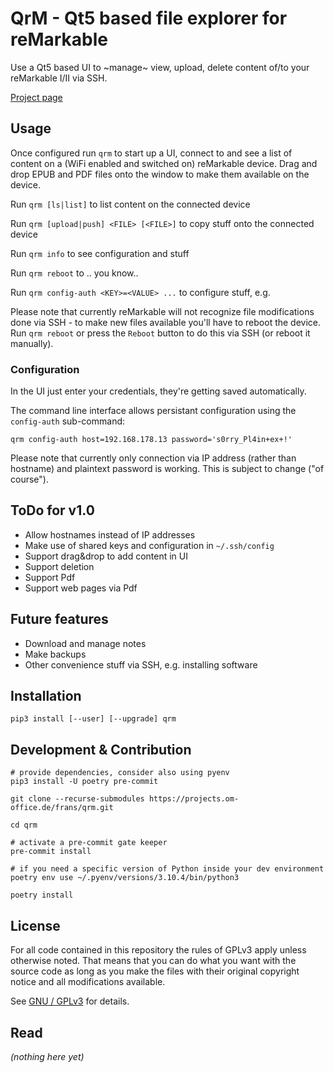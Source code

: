 # QrM - Qt5 based file explorer for reMarkable

Use a Qt5 based UI to ~manage~ view, upload, delete content of/to your
reMarkable I/II via SSH.

[Project page](https://projects.om-office.de/frans/qrm)


## Usage

Once configured run `qrm` to start up a UI, connect to and see a list of content on a (WiFi enabled
and switched on) reMarkable device. Drag and drop EPUB and PDF files onto the window to make them
available on the device.

Run `qrm [ls|list]` to list content on the connected device

Run `qrm [upload|push] <FILE> [<FILE>]` to copy stuff onto the connected device

Run `qrm info` to see configuration and stuff

Run `qrm reboot` to .. you know..

Run `qrm config-auth <KEY>=<VALUE> ...` to configure stuff, e.g.

Please note that currently reMarkable will not recognize file modifications done via SSH - to make
new files available you'll have to reboot the device. Run `qrm reboot` or press the `Reboot` button
to do this via SSH (or reboot it manually).


### Configuration

In the UI just enter your credentials, they're getting saved automatically.

The command line interface allows persistant configuration using the `config-auth` sub-command:

```
qrm config-auth host=192.168.178.13 password='s0rry_Pl4in+ex+!'
```

Please note that currently only connection via IP address (rather than hostname) and plaintext
password is working. This is subject to change ("of course").


## ToDo for v1.0

* Allow hostnames instead of IP addresses
* Make use of shared keys and configuration in `~/.ssh/config`
* Support drag&drop to add content in UI
* Support deletion
* Support Pdf
* Support web pages via Pdf


## Future features

* Download and manage notes
* Make backups
* Other convenience stuff via SSH, e.g. installing software


## Installation

```
pip3 install [--user] [--upgrade] qrm
```


## Development & Contribution

```
# provide dependencies, consider also using pyenv
pip3 install -U poetry pre-commit

git clone --recurse-submodules https://projects.om-office.de/frans/qrm.git

cd qrm

# activate a pre-commit gate keeper
pre-commit install

# if you need a specific version of Python inside your dev environment
poetry env use ~/.pyenv/versions/3.10.4/bin/python3

poetry install
```

## License

For all code contained in this repository the rules of GPLv3 apply unless
otherwise noted. That means that you can do what you want with the source
code as long as you make the files with their original copyright notice
and all modifications available.

See [GNU / GPLv3](https://www.gnu.org/licenses/gpl-3.0.en.html) for details.


## Read

*(nothing here yet)*
